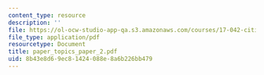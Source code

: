 ```yaml
---
content_type: resource
description: ''
file: https://ol-ocw-studio-app-qa.s3.amazonaws.com/courses/17-042-citizenship-and-pluralism-fall-2003/8b43e8d69ec81424088e8a6b226bb479_paper_topics_paper_2.pdf
file_type: application/pdf
resourcetype: Document
title: paper_topics_paper_2.pdf
uid: 8b43e8d6-9ec8-1424-088e-8a6b226bb479
---
```

